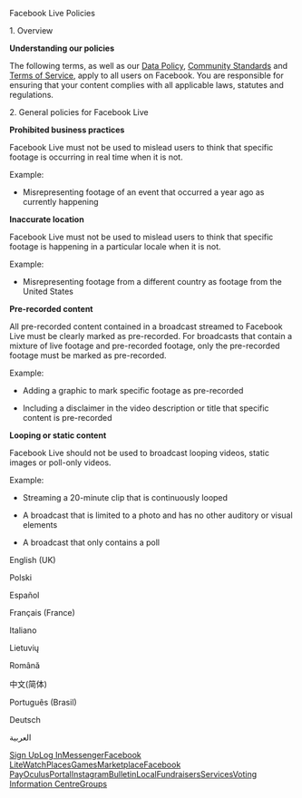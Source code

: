 Facebook Live Policies

1\. Overview

**Understanding our policies**

The following terms, as well as our [Data Policy](https://www.facebook.com/about/privacy/), [Community Standards](https://www.facebook.com/communitystandards/) and [Terms of Service](https://www.facebook.com/legal/terms), apply to all users on Facebook. You are responsible for ensuring that your content complies with all applicable laws, statutes and regulations.

2\. General policies for Facebook Live

**Prohibited business practices**

Facebook Live must not be used to mislead users to think that specific footage is occurring in real time when it is not.

Example:

*   Misrepresenting footage of an event that occurred a year ago as currently happening

**Inaccurate location**

Facebook Live must not be used to mislead users to think that specific footage is happening in a particular locale when it is not.

Example:

*   Misrepresenting footage from a different country as footage from the United States

**Pre-recorded content**

All pre-recorded content contained in a broadcast streamed to Facebook Live must be clearly marked as pre-recorded. For broadcasts that contain a mixture of live footage and pre-recorded footage, only the pre-recorded footage must be marked as pre-recorded.

Example:

*   Adding a graphic to mark specific footage as pre-recorded

*   Including a disclaimer in the video description or title that specific content is pre-recorded

**Looping or static content**

Facebook Live should not be used to broadcast looping videos, static images or poll-only videos.

Example:

*   Streaming a 20-minute clip that is continuously looped

*   A broadcast that is limited to a photo and has no other auditory or visual elements

*   A broadcast that only contains a poll

English (UK)

Polski

Español

Français (France)

Italiano

Lietuvių

Română

中文(简体)

Português (Brasil)

Deutsch

العربية

[Sign Up](https://www.facebook.com/reg/)[Log In](https://www.facebook.com/login/)[Messenger](https://l.facebook.com/l.php?u=https%3A%2F%2Fmessenger.com%2F&h=AT1GKsixnU4XBI3nNJZ6EPyQFFpLQOE6ktEl8K9Q1VhtRtu3B2QGY3c6QM8t2CctRmzQG57SWXjLfoW6NjvIcMN7rZmqTlCbkFjdOSTIyI6Saz1os39QkJQjWr-z2sqENJrEf_5EA2NwkcEboCbVc7KhUs7_Bu8wFPSG6w)[Facebook Lite](https://www.facebook.com/lite/)[Watch](https://en-gb.facebook.com/watch/)[Places](https://www.facebook.com/places/)[Games](https://www.facebook.com/games/)[Marketplace](https://www.facebook.com/marketplace/)[Facebook Pay](https://pay.facebook.com/)[Oculus](https://l.facebook.com/l.php?u=https%3A%2F%2Fwww.oculus.com%2F&h=AT1GKsixnU4XBI3nNJZ6EPyQFFpLQOE6ktEl8K9Q1VhtRtu3B2QGY3c6QM8t2CctRmzQG57SWXjLfoW6NjvIcMN7rZmqTlCbkFjdOSTIyI6Saz1os39QkJQjWr-z2sqENJrEf_5EA2NwkcEboCbVc7KhUs7_Bu8wFPSG6w)[Portal](https://portal.facebook.com/)[Instagram](https://l.facebook.com/l.php?u=https%3A%2F%2Fwww.instagram.com%2F&h=AT1GKsixnU4XBI3nNJZ6EPyQFFpLQOE6ktEl8K9Q1VhtRtu3B2QGY3c6QM8t2CctRmzQG57SWXjLfoW6NjvIcMN7rZmqTlCbkFjdOSTIyI6Saz1os39QkJQjWr-z2sqENJrEf_5EA2NwkcEboCbVc7KhUs7_Bu8wFPSG6w)[Bulletin](https://www.bulletin.com/)[Local](https://www.facebook.com/local/lists/245019872666104/)[Fundraisers](https://www.facebook.com/fundraisers/)[Services](https://www.facebook.com/biz/directory/)[Voting Information Centre](https://www.facebook.com/votinginformationcenter/?entry_point=c2l0ZQ%3D%3D)[Groups](https://www.facebook.com/groups/explore/)